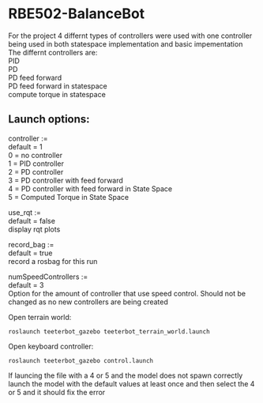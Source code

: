 # RBE502-BalanceBot
For the project 4 differnt types of controllers were used with one controller being used in both statespace implementation and basic impementation
The differnt controllers are:<br>
PID<br>
PD<br>
PD feed forward<br>
PD feed forward in statespace<br>
compute torque in statespace<br>

## Launch options:
controller := <br>
  default = 1<br>
  0 = no controller<br>
  1 = PID controller<br>
  2 = PD controller<br>
  3 = PD controller with feed forward<br>
  4 = PD controller with feed forward in State Space<br>
  5 = Computed Torque in State Space<br>
 
use_rqt := <br>
  default = false<br>
  display rqt plots <br>

record_bag := <br>
  default = true<br>
  record a rosbag for this run

numSpeedControllers := <br>
  default = 3<br>
  Option for the amount of controller that use speed control. Should not be changed as no new controllers are being created <br>

  
Open terrain world: 

```
roslaunch teeterbot_gazebo teeterbot_terrain_world.launch
```
Open keyboard controller: 
```
roslaunch teeterbot_gazebo control.launch
```
If launcing the file with a 4 or 5 and the model does not spawn correctly launch the model with the default values at least once and then select the 4 or 5 and it should fix the error
